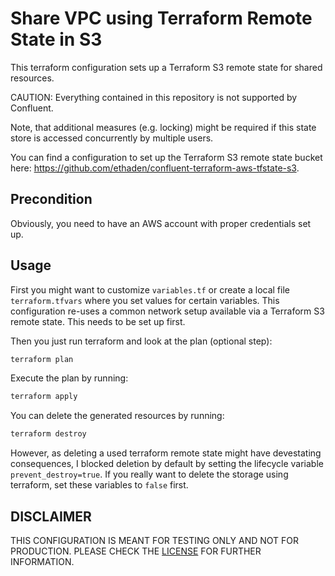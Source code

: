 # Share VPC using Terraform Remote State in S3
This terraform configuration sets up a Terraform S3 remote state for shared resources.

CAUTION: Everything contained in this repository is not supported by Confluent.

Note, that additional measures (e.g. locking) might be required if this state store is accessed concurrently by multiple users.

You can find a configuration to set up the Terraform S3 remote state bucket here: https://github.com/ethaden/confluent-terraform-aws-tfstate-s3.

## Precondition
Obviously, you need to have an AWS account with proper credentials set up.

## Usage
First you might want to customize `variables.tf` or create a local file `terraform.tfvars` where you set values for certain variables.
This configuration re-uses a common network setup available via a Terraform S3 remote state. This needs to be set up first.

Then you just run terraform and look at the plan (optional step):

```bash
terraform plan
```

Execute the plan by running:

```bash
terraform apply
```

You can delete the generated resources by running:

```bash
terraform destroy
```

However, as deleting a used terraform remote state might have devestating consequences, I blocked deletion by default by setting the lifecycle variable `prevent_destroy=true`. If you really want to delete the storage using terraform, set these variables to `false` first.

## DISCLAIMER
THIS CONFIGURATION IS MEANT FOR TESTING ONLY AND NOT FOR PRODUCTION. PLEASE CHECK THE [LICENSE](LICENSE) FOR FURTHER INFORMATION.

